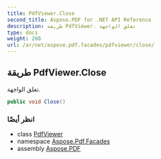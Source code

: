 ```yaml
---
title: PdfViewer.Close
second_title: Aspose.PDF for .NET API Reference
description: طريقة PdfViewer. تغلق الواجهة
type: docs
weight: 260
url: /ar/net/aspose.pdf.facades/pdfviewer/close/
---
```

## طريقة PdfViewer.Close

تغلق الواجهة.

```csharp
public void Close()
```

### انظر أيضًا

* class [PdfViewer](../)
* namespace [Aspose.Pdf.Facades](../../../aspose.pdf.facades/)
* assembly [Aspose.PDF](../../../)